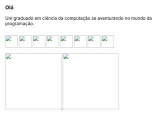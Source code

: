 ### Olá
  Um graduado em ciência da computação se aventurando no mundo da programação.

##
<img src="https://cdn.jsdelivr.net/gh/devicons/devicon/icons/html5/html5-original.svg" width="40" height="40"/> <img src="https://cdn.jsdelivr.net/gh/devicons/devicon/icons/css3/css3-original.svg" width="40" height="40"/> <img src="https://cdn.jsdelivr.net/gh/devicons/devicon/icons/bootstrap/bootstrap-original.svg" width="40" height="40"/> <img src="https://cdn.jsdelivr.net/gh/devicons/devicon/icons/angularjs/angularjs-original.svg" width="40" height="40"/> <img src="https://cdn.jsdelivr.net/gh/devicons/devicon/icons/javascript/javascript-original.svg" width="40" height="40"/> <img src="https://cdn.jsdelivr.net/gh/devicons/devicon/icons/typescript/typescript-original.svg" width="40" height="40"/> <img src="https://cdn.jsdelivr.net/gh/devicons/devicon/icons/git/git-original.svg" width="40" height="40"/> <img src="https://cdn.jsdelivr.net/gh/devicons/devicon/icons/vscode/vscode-original.svg" width="40" height="40"/>

<div>
<a href="https://github.com/Vitorsdl">
<img height="180em" src="https://github-readme-stats.vercel.app/api/top-langs/?username=Vitorsdl&layout=compact&langs_count=7&theme=dracula"/> <img height="180em" src="https://github-readme-stats.vercel.app/api?username=Vitorsdl&show_icons=true&theme=dracula&include_all_commits=true&count_private=true"/>
</div>
